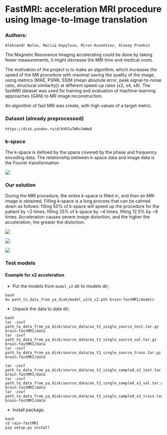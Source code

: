 # FastMRI: acceleration MRI procedure using Image-to-Image translation

### Authors:
```
Aleksandr Belov, Mariia Kopylova, Miron Kuznetsov, Alexey Pronkin
```

The Magnetic Resonance Imaging accelerating could be done by taking fewer measurements, it might decrease the MRI time and medical costs. 

The motivation of the project is to make an algorithm, which increases the speed of the MR procedure with maximal saving the quality of the image, using metrics (MAE, PSNR, SSIM (mean absolute error, peak signal-to-noise ratio,  structural similarity)) at different speed-up rates (x2, x4, x8). 
The fastMRI dataset was used for training and evaluation of machine-learning approaches (GAN) to MR image reconstruction. 

An algorithm of fast MRI was create, with high values of a target metric.

### Dataset (already preprocessed)
```
https://disk.yandex.ru/d/bVOlw7W9v2mWeQ
```

### k-space
The k-space is defined by the space covered by the phase and frequency encoding data.
The relationship between k-space data and image data is the Fourier transformation.

![](https://github.com/albellov/brain-fastMRI/blob/master/images/kspace.jpeg)

### Our solution

During the MRI procedure, the entire k-space is filled in, and then an MRI image is obtained. Filling k-space is a long process that can be calmed down as follows: filling 50% of k-space will speed up the procedure for the patient by ~2 times, filling 25% of k-space by ~4 times, filling 12.5% by ~8 times. Acceleration causes severe image distortion, and the higher the acceleration, the greater the distortion.

![](https://github.com/albellov/brain-fastMRI/blob/master/images/x2.jpeg)

![](https://github.com/albellov/brain-fastMRI/blob/master/images/x4.jpeg)

![](https://github.com/albellov/brain-fastMRI/blob/master/images/x8.jpeg)


### Test models
#### Example for x2 acceleration
- Put the models from `model_x2` dir to models dir;

```
bash
mv path_to_data_from_ya_disk/model_x2/G_x2.pth brain-fastMRI/models
```
- Unpack the data to data dir;

```
bash
tar -zxvf path_to_data_from_ya_disk/source_data/ax_t2_single_source_test.tar.gz brain-fastMRI/data
tar -zxvf path_to_data_from_ya_disk/source_data/ax_t2_single_source_val.tar.gz brain-fastMRI/data
tar -zxvf path_to_data_from_ya_disk/source_data/ax_t2_single_source_train.tar.gz brain-fastMRI/data

tar -zxvf path_to_data_from_ya_disk/source_data/ax_t2_single_sampled_x2_test.tar.gz brain-fastMRI/data
tar -zxvf path_to_data_from_ya_disk/source_data/ax_t2_single_sampled_x2_val.tar.gz brain-fastMRI/data
tar -zxvf path_to_data_from_ya_disk/source_data/ax_t2_single_sampled_x2_train.tar.gz brain-fastMRI/data
```

- Install package.

```
bash
cd rain-fastMRI
pip setup.py install
```
